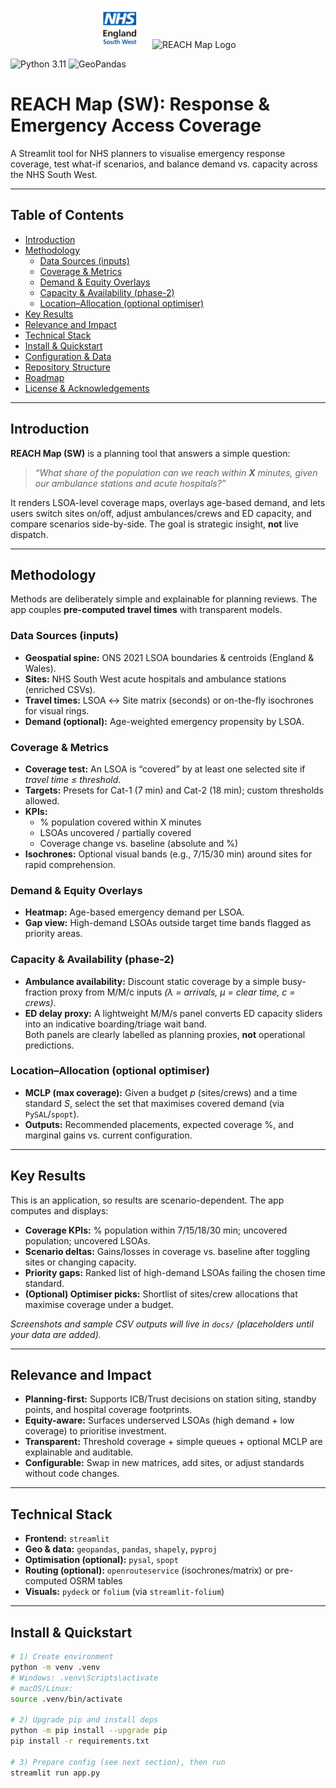 <!-- Place logo files at docs/assets/nhs-logo.png and docs/assets/reach-logo.svg -->
<p align="center">
  <img src="docs/assets/nhs-logo.png" alt="NHS Logo" height="64" />
  &nbsp;&nbsp;&nbsp;
  <img src="docs/assets/reach-logo.svg" alt="REACH Map Logo" height="64" />
</p>

![Python 3.11](https://img.shields.io/badge/python-3.11-blue.svg)
![GeoPandas](https://img.shields.io/badge/GeoPandas-0.14-green)

# REACH Map (SW): Response & Emergency Access Coverage

A Streamlit tool for NHS planners to visualise emergency response coverage, test what-if scenarios, and balance demand vs. capacity across the NHS South West.

---

## Table of Contents
- [Introduction](#introduction)
- [Methodology](#methodology)
  - [Data Sources (inputs)](#data-sources-inputs)
  - [Coverage & Metrics](#coverage--metrics)
  - [Demand & Equity Overlays](#demand--equity-overlays)
  - [Capacity & Availability (phase-2)](#capacity--availability-phase-2)
  - [Location–Allocation (optional optimiser)](#locationallocation-optional-optimiser)
- [Key Results](#key-results)
- [Relevance and Impact](#relevance-and-impact)
- [Technical Stack](#technical-stack)
- [Install & Quickstart](#install--quickstart)
- [Configuration & Data](#configuration--data)
- [Repository Structure](#repository-structure)
- [Roadmap](#roadmap)
- [License & Acknowledgements](#license--acknowledgements)

---

## Introduction
**REACH Map (SW)** is a planning tool that answers a simple question:

> *“What share of the population can we reach within **X** minutes, given our ambulance stations and acute hospitals?”*

It renders LSOA-level coverage maps, overlays age-based demand, and lets users switch sites on/off, adjust ambulances/crews and ED capacity, and compare scenarios side-by-side. The goal is strategic insight, **not** live dispatch.

---

## Methodology
Methods are deliberately simple and explainable for planning reviews. The app couples **pre-computed travel times** with transparent models.

### Data Sources (inputs)
- **Geospatial spine:** ONS 2021 LSOA boundaries & centroids (England & Wales).
- **Sites:** NHS South West acute hospitals and ambulance stations (enriched CSVs).
- **Travel times:** LSOA ↔ Site matrix (seconds) or on-the-fly isochrones for visual rings.
- **Demand (optional):** Age-weighted emergency propensity by LSOA.

### Coverage & Metrics
- **Coverage test:** An LSOA is “covered” by at least one selected site if *travel time ≤ threshold*.
- **Targets:** Presets for Cat-1 (7 min) and Cat-2 (18 min); custom thresholds allowed.
- **KPIs:**
  - % population covered within X minutes  
  - LSOAs uncovered / partially covered  
  - Coverage change vs. baseline (absolute and %)
- **Isochrones:** Optional visual bands (e.g., 7/15/30 min) around sites for rapid comprehension.

### Demand & Equity Overlays
- **Heatmap:** Age-based emergency demand per LSOA.  
- **Gap view:** High-demand LSOAs outside target time bands flagged as priority areas.

### Capacity & Availability (phase-2)
- **Ambulance availability:** Discount static coverage by a simple busy-fraction proxy from M/M/c inputs *(λ = arrivals, μ = clear time, c = crews)*.  
- **ED delay proxy:** A lightweight M/M/s panel converts ED capacity sliders into an indicative boarding/triage wait band.  
Both panels are clearly labelled as planning proxies, **not** operational predictions.

### Location–Allocation (optional optimiser)
- **MCLP (max coverage):** Given a budget *p* (sites/crews) and a time standard *S*, select the set that maximises covered demand (via `PySAL`/`spopt`).  
- **Outputs:** Recommended placements, expected coverage %, and marginal gains vs. current configuration.

---

## Key Results
This is an application, so results are scenario-dependent. The app computes and displays:
- **Coverage KPIs:** % population within 7/15/18/30 min; uncovered population; uncovered LSOAs.  
- **Scenario deltas:** Gains/losses in coverage vs. baseline after toggling sites or changing capacity.  
- **Priority gaps:** Ranked list of high-demand LSOAs failing the chosen time standard.  
- **(Optional) Optimiser picks:** Shortlist of sites/crew allocations that maximise coverage under a budget.

*Screenshots and sample CSV outputs will live in `docs/` (placeholders until your data are added).*

---

## Relevance and Impact
- **Planning-first:** Supports ICB/Trust decisions on station siting, standby points, and hospital coverage footprints.  
- **Equity-aware:** Surfaces underserved LSOAs (high demand + low coverage) to prioritise investment.  
- **Transparent:** Threshold coverage + simple queues + optional MCLP are explainable and auditable.  
- **Configurable:** Swap in new matrices, add sites, or adjust standards without code changes.

---

## Technical Stack
- **Frontend:** `streamlit`  
- **Geo & data:** `geopandas`, `pandas`, `shapely`, `pyproj`  
- **Optimisation (optional):** `pysal`, `spopt`  
- **Routing (optional):** `openrouteservice` (isochrones/matrix) or pre-computed OSRM tables  
- **Visuals:** `pydeck` or `folium` (via `streamlit-folium`)

---

## Install & Quickstart
```bash
# 1) Create environment
python -m venv .venv
# Windows: .venv\Scripts\activate
# macOS/Linux:
source .venv/bin/activate

# 2) Upgrade pip and install deps
python -m pip install --upgrade pip
pip install -r requirements.txt

# 3) Prepare config (see next section), then run
streamlit run app.py
